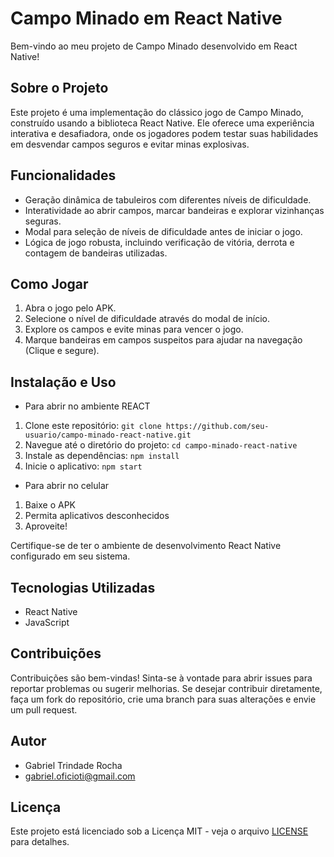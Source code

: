 # Campo Minado em React Native

Bem-vindo ao meu projeto de Campo Minado desenvolvido em React Native!

## Sobre o Projeto

Este projeto é uma implementação do clássico jogo de Campo Minado, construído usando a biblioteca React Native. Ele oferece uma experiência interativa e desafiadora, onde os jogadores podem testar suas habilidades em desvendar campos seguros e evitar minas explosivas.

## Funcionalidades

- Geração dinâmica de tabuleiros com diferentes níveis de dificuldade.
- Interatividade ao abrir campos, marcar bandeiras e explorar vizinhanças seguras.
- Modal para seleção de níveis de dificuldade antes de iniciar o jogo.
- Lógica de jogo robusta, incluindo verificação de vitória, derrota e contagem de bandeiras utilizadas.

## Como Jogar

1. Abra o jogo pelo APK.
2. Selecione o nível de dificuldade através do modal de início.
3. Explore os campos e evite minas para vencer o jogo.
4. Marque bandeiras em campos suspeitos para ajudar na navegação (Clique e segure).

## Instalação e Uso

- Para abrir no ambiente REACT
1. Clone este repositório: `git clone https://github.com/seu-usuario/campo-minado-react-native.git`
2. Navegue até o diretório do projeto: `cd campo-minado-react-native`
3. Instale as dependências: `npm install`
4. Inicie o aplicativo: `npm start`

- Para abrir no celular
1. Baixe o APK
2. Permita aplicativos desconhecidos
3. Aproveite!

Certifique-se de ter o ambiente de desenvolvimento React Native configurado em seu sistema.

## Tecnologias Utilizadas

- React Native
- JavaScript

## Contribuições

Contribuições são bem-vindas! Sinta-se à vontade para abrir issues para reportar problemas ou sugerir melhorias. Se desejar contribuir diretamente, faça um fork do repositório, crie uma branch para suas alterações e envie um pull request.

## Autor

- Gabriel Trindade Rocha
- gabriel.oficioti@gmail.com

## Licença

Este projeto está licenciado sob a Licença MIT - veja o arquivo [LICENSE](LICENSE) para detalhes.
